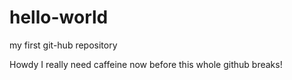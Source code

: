 # hello-world
my first git-hub repository

Howdy I really need caffeine now before this whole github breaks!
